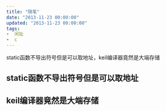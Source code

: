 ```yaml
---
title: "随笔"
date: "2013-11-23 00:00:00"
updated: "2013-11-23 00:00:00"
tags:
-  闲扯
-  c
---
```



static函数不导出符号但是可以取地址，keil编译器竟然是大端存储

[](/notename/ "archive 20131123")

## static函数不导出符号但是可以取地址
## keil编译器竟然是大端存储

